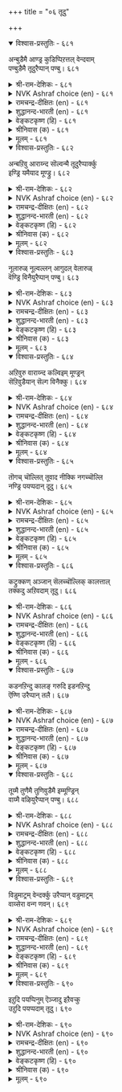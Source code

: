 +++
title = "०६ तूदु"

+++


<details open><summary>विश्वास-प्रस्तुतिः - ६८१</summary>

अन्बुडैमै आण्ड्र कुडिप्पिऱत्तल् वेन्दवाम्  
पण्बुडैमै तूदुरैप्पान् पण्बु।       ६८१
</details>

<details><summary>श्री-राम-देशिकः - ६८१</summary>

अधिकारः ६९. दौत्यम्  
बन्धुप्रीतिः कुलीनत्वं राजवाञ्छितसद्गुणाः ।  
अतैर्विशेषणैर्युक्तो दूतो भवितुमर्हति ॥ ६८१॥
</details>

<details><summary>NVK Ashraf choice (en) - ६८१</summary>

०६८१
Kindliness, high birth, and a nature pleasing to kings
Are the qualities of an envoy. *
(Satguru Subramuniyaswami)
</details>

<details><summary>रामचन्द्र-दीक्षितः (en) - ६८१</summary>

681\. aṉpu uṭaimai, āṉṟa kuṭippiṟattal, vēntu avām  
paṇpu uṭaimai,- tūtu uraippāṉ paṇpu.

681\. The characteristics of an ambassador are lovability, noble birth and other qualities which evoke the monarch’s respect.  
</details>

<details><summary>शुद्धानन्द-भारती (en) - ६८१</summary>

1\. அன்புடைமை ஆன்ற குடிப்பிறத்தல் வேந்தவாம்  
பண்புடைமை தூதுரைப்பான் பண்பு.  
Love, noble birth, good courtesy  
Pleasing kings mark true embassy.        681  
</details>

<details><summary>वेङ्कटकृष्ण (हि) - ६८१</summary>

681
स्नेहशीलता उच्चकुल, नृप-इच्छित आचार ।  
राज-दूत में चाहिये, यह उत्तम संस्कार ॥
</details>

<details><summary>श्रीनिवास (क) - ६८१</summary>

681. प्रीतियुळ्ळवनागिरुवुदु, तक्क वंशोद्भवनागिरुवुदु, अरसनु मॆच्चुव गुणगळन्नु पडॆदिरुवुदु- इवु
रायभारवन्नु नडॆसुववन लक्षणगळु.

</details>

<details><summary>मूलम् - ६८१</summary>

अन्बुडैमै आण्ड्र कुडिप्पिऱत्तल् वेन्दवाम्  
पण्बुडैमै तूदुरैप्पान् पण्बु।       ६८१
</details>

<details open><summary>विश्वास-प्रस्तुतिः - ६८२</summary>

अन्बऱिवु आराय्न्द सॊल्वन्मै तूदुरैप्पार्क्कु  
इण्ड्रि यमैयाद मूण्ड्रु।       ६८२
</details>

<details><summary>श्री-राम-देशिकः - ६८२</summary>

विमृश्य वाक्यकथनपाटवं ज्ञानमार्जवम् ।  
राजप्रीतिरिमे दूतो त्रयः स्वाभाविका गुणाः ॥ ६८२॥
</details>

<details><summary>NVK Ashraf choice (en) - ६८२</summary>

०६८२
An envoy's three essentials
Are loyalty, intelligence and sagacious speech.
(P.S. Sundaram)
</details>

<details><summary>रामचन्द्र-दीक्षितः (en) - ६८२</summary>

682\. aṉpu, aṟivu, ārāynta colvaṉmai-tūtu uraippārkku  
iṉṟiyamaiyāta mūṉṟu.

682\. Love, wisdom, ability to talk with full knowledge, are the three indispensable qualities of an ambassador.  
</details>

<details><summary>शुद्धानन्द-भारती (en) - ६८२</summary>

2\. அன்பறிவு ஆராய்ந்த சொல்வன்மை தூதுரைப்பார்க்கு  
இன்றி யமையாத மூன்று.  
Envoys must bear love for their prince  
Knowledge and learned eloquence.        682  
</details>

<details><summary>वेङ्कटकृष्ण (हि) - ६८२</summary>

682
प्रेम बुद्धिमानी तथा, वाक्शक्ति सविवेक ।  
ये तीनों अनिवार्य हैं, राजदूत को एक ॥
</details>

<details><summary>श्रीनिवास (क) - ६८२</summary>

682. प्रीति, (तन्न व्यवहारदल्लि) अरिवु, विचारमाडि आडुव मातुगारिकॆ- इवु मूरु दूतनल्लि अनिवार्यवाद गुणगळु.

</details>

<details><summary>मूलम् - ६८२</summary>

अन्बऱिवु आराय्न्द सॊल्वन्मै तूदुरैप्पार्क्कु  
इण्ड्रि यमैयाद मूण्ड्रु।       ६८२
</details>

<details open><summary>विश्वास-प्रस्तुतिः - ६८३</summary>

नूलारुळ् नूल्वल्लन् आगुदल् वेलारुळ्  
वॆण्ड्रि विनैयुरैप्पान् पण्बु।       ६८३
</details>

<details><summary>श्री-राम-देशिकः - ६८३</summary>

निजराजजयोपायकथनं परभूपतौ ।  
दूतस्य लक्षणं नीतिशास्त्रज्ञत्वं निगद्यते ॥ ६८३॥
</details>

<details><summary>NVK Ashraf choice (en) - ६८३</summary>

०६८३
An envoy should be a scholar among the learned
To succeed among the powerful.
(P.S. Sundaram), (N.V.K. Ashraf)
</details>

<details><summary>रामचन्द्र-दीक्षितः (en) - ६८३</summary>

683\. nūlāruḷ nūl vallaṉ ākutal-vēlāruḷ  
veṉṟi viṉai uraippāṉ paṇpu.

683\. A skilful ambassador who wishes to gain his mission among other monarchs wielding the spear must be more learned than the learned.  
</details>

<details><summary>शुद्धानन्द-भारती (en) - ६८३</summary>

3\. நூலாருள் நூல்வல்லன் ஆகுதல் வேலாருள்  
வென்றி வினையுரைப்பான் பண்பு.  
Savant among savants, he pleads  
Before lanced king, triumphant words.        683  
</details>

<details><summary>वेङ्कटकृष्ण (हि) - ६८३</summary>

683
रिपु-नृप से जा जो करे, निज नृप की जय-बात ।  
लक्षण उसका वह रहे, विज्ञों में विख्यात ॥
</details>

<details><summary>श्रीनिवास (क) - ६८३</summary>

683. (दूतनादवनु) बेरॆ अरसरल्लिगॆ होगि तन्नरसन विजय साधनॆगळन्नु विशदपडिसुव जाण्मॆयन्नु तोरुवुदरिन्द,
राज्य शास्त्र बल्लवरल्लॆ पण्डितनॆनिसिकॊळ्ळुत्तानॆ.

</details>

<details><summary>मूलम् - ६८३</summary>

नूलारुळ् नूल्वल्लन् आगुदल् वेलारुळ्  
वॆण्ड्रि विनैयुरैप्पान् पण्बु।       ६८३
</details>

<details open><summary>विश्वास-प्रस्तुतिः - ६८४</summary>

अऱिवुरु वाराय्न्द कल्विइम् मूण्ड्रन्  
सॆऱिवुडैयान् सॆल्ग विनैक्कु।       ६८४
</details>

<details><summary>श्री-राम-देशिकः - ६८४</summary>

विमर्शसहिता विद्या रूपं स्वाभाविकी मतिः ।  
एतत्त्रितयसम्पन्नो दौत्यकर्म समाचरेत् ॥ ६८४॥
</details>

<details><summary>NVK Ashraf choice (en) - ६८४</summary>

०६८४
Let him go on a mission who has these three:
Wisdom, personality and scholarship. *
(Satguru Subramuniyaswami), (P.S. Sundaram)
</details>

<details><summary>रामचन्द्र-दीक्षितः (en) - ६८४</summary>

684\. aṟivu, uru, ārāynta kalvi, im mūṉṟaṉ  
ceṟivu uṭaiyāṉ celka, viṉaikku.

684\. Only those who have wisdom, personality and mature scholarship must be sent on a mission.  
</details>

<details><summary>शुद्धानन्द-भारती (en) - ६८४</summary>

4\. அறிவுரு ஆராய்ந்த கல்விஇம் மூன்றன்  
செறிவுடையான் செல்க வினைக்கு.  
Who has these three: good form, sense, lore  
Can act as bold ambassador.        684  
</details>

<details><summary>वेङ्कटकृष्ण (हि) - ६८४</summary>

684
दूत कार्य हित वह चले, जिसके रहें अधीन ।  
शिक्षा अनुसंधानयुत, बुद्धि, रूप ये तीन ॥
</details>

<details><summary>श्रीनिवास (क) - ६८४</summary>

684. (स्वाभाविक) अरिवु, आकर्षक नोट, सतत प्रयत्नदिन्द बन्द कलिकॆ- ई मूरर हॊन्दाणिकॆयुळ्ळवनु, दूदु हेळुव
कॆलसक्कॆ तॊडगबहुदु.

</details>

<details><summary>मूलम् - ६८४</summary>

अऱिवुरु वाराय्न्द कल्विइम् मूण्ड्रन्  
सॆऱिवुडैयान् सॆल्ग विनैक्कु।       ६८४
</details>

<details open><summary>विश्वास-प्रस्तुतिः - ६८५</summary>

तॊगच् चॊल्लित् तूवाद नीक्कि नगच्चॊल्लि  
नण्ड्रि पयप्पदान् दूदु।       ६८५
</details>

<details><summary>श्री-राम-देशिकः - ६८५</summary>

ग्रथयित्वा बहून् शब्दानपशब्दानपोह्य च ।  
पत्युएमनोऽनुकूलं यो वक्ति दूतः स कथ्यते ॥ ६८५॥
</details>

<details><summary>NVK Ashraf choice (en) - ६८५</summary>

०६८५
An envoy's words should be compact,
Unoffending, pleasant and useful.
(P.S. Sundaram)
</details>

<details><summary>रामचन्द्र-दीक्षितः (en) - ६८५</summary>

685\. tokac colli, tūvāta nīkki, nakac colli,  
naṉṟi payappatu ām-tūtu.

685\. A good ambassador is he who can talk cogently and sweetly and who is not offensive even in saying things that are disagreeable.  
</details>

<details><summary>शुद्धानन्द-भारती (en) - ६८५</summary>

5\. தொகச்சொல்லித் தூவாத நீக்கி நகச்சொல்லி  
நன்றி பயப்பதாம் தூது.  
Not harsh, the envoy's winsome ways  
Does good by pleasant words concise.        685  
</details>

<details><summary>वेङ्कटकृष्ण (हि) - ६८५</summary>

685
पुरुष वचन को त्याग कर, करे समन्वित बात ।  
लाभ करे प्रिय बोल कर, वही दूत है ज्ञात ॥
</details>

<details><summary>श्रीनिवास (क) - ६८५</summary>

685. हॊरनाडिन अरसरिगॆ हेळुवुदन्नु सङ्ग्रहवागि, अहितवाद विषयगळन्नु बिट्टु, नगॆसूसुवन्तॆ हेळि तन्नरसनिगॆ
ऒळ्ळॆयदागुवन्तॆ माडुववने दूतनॆनिसिकॊळ्ळुवनु.

</details>

<details><summary>मूलम् - ६८५</summary>

तॊगच् चॊल्लित् तूवाद नीक्कि नगच्चॊल्लि  
नण्ड्रि पयप्पदान् दूदु।       ६८५
</details>

<details open><summary>विश्वास-प्रस्तुतिः - ६८६</summary>

कट्रुक्कण् अञ्जान् सॆलच्चॊल्लिक् कालत्ताल्  
तक्कदु अऱिवदाम् तूदु।       ६८६
</details>

<details><summary>श्री-राम-देशिकः - ६८६</summary>

नितीज्ञाः स्फुटवक्ता च धैर्यवान् रिपुसन्निधौ ।  
कालानुकूलप्रज्ञावन् दूतः स्यात् शास्त्रसम्मतः ॥ ६८६॥
</details>

<details><summary>NVK Ashraf choice (en) - ६८६</summary>

०६८६
An envoy should be well-read, fearless, persuasive,
And know what fits the occasion. *
(P.S. Sundaram), (M.S. Poornalingam Pillai)
</details>

<details><summary>रामचन्द्र-दीक्षितः (en) - ६८६</summary>

686\. kaṟṟu, kaṇ añcāṉ, celac colli, kālattāl  
takkatu aṟivatu ām-tūtu.

686\. The envoy must be learned, fearless, persuasive and expedient.  
</details>

<details><summary>शुद्धानन्द-भारती (en) - ६८६</summary>

6\. கற்றுக்கண் அஞ்சான் செலச்சொல்லிக் காலத்தால்  
தக்கது அறிவதாம் தூது.  
Learned; fearless, the envoy tends  
Convincing words which time demands.        686  
</details>

<details><summary>वेङ्कटकृष्ण (हि) - ६८६</summary>

686
नीति सीख हर, हो निडर, कर प्रभावकर बात ।  
समयोचित जो जान ले, वही दूत है ज्ञात ॥
</details>

<details><summary>श्रीनिवास (क) - ६८६</summary>

686. (राजनीति मॊदलादुवुगळन्नु) कलितु, (हगॆगळ बिरुनोटक्कॆ) हॆदरदॆ, हेळुवुदन्नु मनमुट्टुवन्तॆ हेळि, कालक्कॆ
तक्क तिळुवळिकॆ हॊन्दिरुववने दूतनॆनिसिकॊळ्ळुवनु.

</details>

<details><summary>मूलम् - ६८६</summary>

कट्रुक्कण् अञ्जान् सॆलच्चॊल्लिक् कालत्ताल्  
तक्कदु अऱिवदाम् तूदु।       ६८६
</details>

<details open><summary>विश्वास-प्रस्तुतिः - ६८७</summary>

कडनऱिन्दु कालङ् गरुदि इडनऱिन्दु  
ऎण्णि उरैप्पान् तलै।       ६८७
</details>

<details><summary>श्री-राम-देशिकः - ६८७</summary>

कर्तव्यार्थपरिज्ञाता तत्कृतौ देशकालवित् ।  
विमृश्य कथनीयार्थवक्ता स्याद् दूतसत्तमः ॥ ६८७॥
</details>

<details><summary>NVK Ashraf choice (en) - ६८७</summary>

०६८७
The best know their mission, bide their time,
Wait for the occasion and think before speaking.
(N.V.K. Ashraf)
</details>

<details><summary>रामचन्द्र-दीक्षितः (en) - ६८७</summary>

687\. kaṭaṉ aṟintu, kālam karuti, iṭaṉ aṟintu,  
eṇṇi, uraippāṉ talai.

687\. The best envoy states his case convincingly knowing his duty at the proper time and place.  
</details>

<details><summary>शुद्धानन्द-भारती (en) - ६८७</summary>

7\. கடனறிந்து காலம் கருதி இடனறிந்து  
எண்ணி உரைப்பான் தலை.  
Knowing duty time and place  
The envoy employs mature phrase.        687  
</details>

<details><summary>वेङ्कटकृष्ण (हि) - ६८७</summary>

687
स्थान समय कर्तव्य भी, इनका कर सुविचार ।  
बात करे जो सोच कर, उत्तम दूत निहार ॥
</details>

<details><summary>श्रीनिवास (क) - ६८७</summary>

687. तन्न कर्तव्यवन्नु चॆन्नागि बल्लवनागि, अदन्नु नॆरवेरिसलु तक्क कालवन्नु निरीक्षिसि, तक्क स्थळवन्नू बल्लवनागि,
विचारमाडि, दूत कार्यवन्नु नॆरवेरिस बल्लवनु दूतरल्लिये श्रेष्ठनॆनिसिकॊळ्ळुवनु.

</details>

<details><summary>मूलम् - ६८७</summary>

कडनऱिन्दु कालङ् गरुदि इडनऱिन्दु  
ऎण्णि उरैप्पान् तलै।       ६८७
</details>

<details open><summary>विश्वास-प्रस्तुतिः - ६८८</summary>

तूय्मै तुणैमै तुणिवुडैमै इम्मूण्ड्रिन्  
वाय्मै वऴियुरैप्पान् पण्बु।       ६८८
</details>

<details><summary>श्री-राम-देशिकः - ६८८</summary>

अर्थकामोष्वनासक्तिः सर्वदा साह्यकारिता ।  
मनोदार्ढ्य च दूतानां लक्षणं प्रोच्यते बुधैः ॥ ६८८॥
</details>

<details><summary>NVK Ashraf choice (en) - ६८८</summary>

०६८८
A truthful messenger should have these three qualities:
Goodness, friendliness and boldness.
(N.V.K. Ashraf)
</details>

<details><summary>रामचन्द्र-दीक्षितः (en) - ६८८</summary>

688\. tūymai, tuṇaimai, tuṇivu uṭaimai, im mūṉṟiṉ  
vāymai-vaḻi uraippāṉ paṇpu.

688\. The qualifications of a true envoy are morality, loyalty to his monarch and courage.  
</details>

<details><summary>शुद्धानन्द-भारती (en) - ६८८</summary>

8\. தூய்மை துணைமை துணிவுடைமை இம்மூன்றின்  
வாய்மை வழியுரைப்பான் பண்பு.  
The true envoy of three virtues  
Is pure helpful and bold in views.        688  
</details>

<details><summary>वेङ्कटकृष्ण (हि) - ६८८</summary>

688
शुद्ध आचरण संग-बल, तथा धैर्य ये तीन ।  
इनके ऊपर सत्यता, लक्षण दूत प्रवीण ॥
</details>

<details><summary>श्रीनिवास (क) - ६८८</summary>

688. शुद्धवाद नडतॆ, परर सहकार, विदॆगारिकॆ- ई मूरर वास्तवतॆयन्नु तिळिदिरुवुदे दूत कार्य माडुववन
लक्षणगळु.

</details>

<details><summary>मूलम् - ६८८</summary>

तूय्मै तुणैमै तुणिवुडैमै इम्मूण्ड्रिन्  
वाय्मै वऴियुरैप्पान् पण्बु।       ६८८
</details>

<details open><summary>विश्वास-प्रस्तुतिः - ६८९</summary>

विडुमाट्रम् वेन्दर्क्कु उरैप्पान् वडुमाट्रम्  
वाय्सेरा वन्ग णवन्।       ६८९
</details>

<details><summary>श्री-राम-देशिकः - ६८९</summary>

देहवाक्यं प्रमाद्यापि न बूयोद्योऽरिसन्निधौ ।  
राजवार्तामन्यराज्ञि वक्तुं युक्तः स एव हि ॥ ६८९॥
</details>

<details><summary>NVK Ashraf choice (en) - ६८९</summary>

०६८९
A king's herald will not even negligently
Utter words that leave a stain.
(P.S. Sundaram)
</details>

<details><summary>रामचन्द्र-दीक्षितः (en) - ६८९</summary>

689\. viṭu māṟṟam vēntarkku uraippāṉ-vaṭu māṟṟam  
vāy cōrā vaṉkaṇavaṉ.

689\. He who does not falter even when faced with personal danger is fit to deliver his king’s message.  
</details>

<details><summary>शुद्धानन्द-भारती (en) - ६८९</summary>

9\. விடுமாற்றம் வேந்தர்க்கு உரைப்பான் வடுமாற்றம் -  
வாய்சோரா வன்க ணவன்.  
The envoy who ports the king's message  
Has flawless words and heart's courage.        689  
</details>

<details><summary>वेङ्कटकृष्ण (हि) - ६८९</summary>

689
नृप को जो संदेशवह, यों हो वह गुण-सिद्ध ।  
भूल चूक भी निंद्य वच, कहे न वह दृढ़-चित्त ॥
</details>

<details><summary>श्रीनिवास (क) - ६८९</summary>

689. दोषवुळ्ळ मातुगळन्नु बायितप्पियू हेळदिरुव निश्चलधोरणॆयुळ्ळवने अरसनु हेळिकळिसिद मातुगळन्नु
इतर अरसरिगॆ हेळलु समर्थनादवनु.

</details>

<details><summary>मूलम् - ६८९</summary>

विडुमाट्रम् वेन्दर्क्कु उरैप्पान् वडुमाट्रम्  
वाय्सेरा वन्ग णवन्।       ६८९
</details>

<details open><summary>विश्वास-प्रस्तुतिः - ६९०</summary>

इऱुदि पयप्पिनुम् ऎञ्जादु इऱैवऱ्कु  
उऱुदि पयप्पदाम् तूदु।       ६९०
</details>

<details><summary>श्री-राम-देशिकः - ६९०</summary>

शत्रुबाधामवाप्तोऽपि निर्भयः शत्रुमन्निधौ ।  
प्रतिप्रभाववक्ता यः तं दूतं ब्रुवते बुधाः ॥ ६९०॥
</details>

<details><summary>NVK Ashraf choice (en) - ६९०</summary>

०६९०
A brave envoy braves his life to safeguard
The ruler's interests at any cost. *
(J. Narayanaswamy)
</details>

<details><summary>रामचन्द्र-दीक्षितः (en) - ६९०</summary>

690\. iṟuti payappiṉum, eñcātu, iṟaivaṟku  
uṟuti payappatu ām-tūtu.

690\. A true envoy delivers his message even at the risk of death.  
</details>

<details><summary>शुद्धानन्द-भारती (en) - ६९०</summary>

10\. இறுதி பயப்பினும் எஞ்சாது இறைவர்க்கு  
உறுதி பயப்பதாம் தூது.  
Braving death the bold envoy  
Assures his king's safety and joy.        690  
</details>

<details><summary>वेङ्कटकृष्ण (हि) - ६९०</summary>

690
चाहे हो प्राणान्त भी, निज नृप का गुण-गान ।  
करता जो भय के बिना, दूत उसी को जान ॥
</details>

<details><summary>श्रीनिवास (क) - ६९०</summary>

690. तनगॆ (तन्न कॆलसदल्लि) सावु सम्भविसिदरू हॆदरदॆ, अरसनिगॆ ऒळ्ळॆयदु उण्टागुवन्तॆ माडुववने
दूतनॆनिसिकॊळ्ळुवनु.
</details>

<details><summary>मूलम् - ६९०</summary>

इऱुदि पयप्पिनुम् ऎञ्जादु इऱैवऱ्कु  
उऱुदि पयप्पदाम् तूदु।       ६९०
</details>
